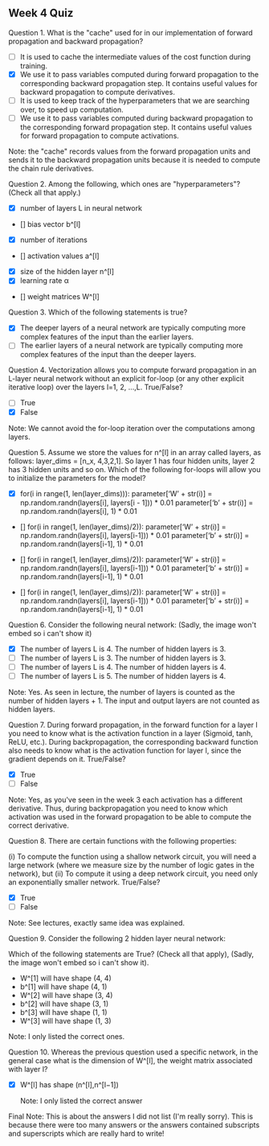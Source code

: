 ## Week 4 Quiz

Question 1. What is the "cache" used for in our implementation of forward propagation and backward propagation?

   - [ ] It is used to cache the intermediate values of the cost function during training.
   - [x] We use it to pass variables computed during forward propagation to the corresponding backward propagation step. It contains useful values for backward propagation to compute derivatives.
   - [ ] It is used to keep track of the hyperparameters that we are searching over, to speed up computation.
   - [ ] We use it to pass variables computed during backward propagation to the corresponding forward propagation step. It contains useful values for forward propagation to compute activations.

   Note: the "cache" records values from the forward propagation units and sends it to the backward propagation units because it is needed to compute the chain rule derivatives.

Question 2. Among the following, which ones are "hyperparameters"? (Check all that apply.) 

   - [x] number of layers L in neural network
   - [] bias vector b^[l]
   - [x] number of iterations
   - [] activation values a^[l]
   - [x] size of the hidden layer n^[l]
   - [x] learning rate α
   - [] weight matrices W^[l]
    
Question 3. Which of the following statements is true?

   - [x] The deeper layers of a neural network are typically computing more complex features of the input than the earlier layers. 
   - [ ] The earlier layers of a neural network are typically computing more complex features of the input than the deeper layers.

Question 4. Vectorization allows you to compute forward propagation in an L-layer neural network without an explicit for-loop (or any other explicit iterative loop) over the layers l=1, 2, …,L. True/False?

   - [ ] True
   - [x] False
   
   Note: We cannot avoid the for-loop iteration over the computations among layers.
    
Question 5. Assume we store the values for n^[l] in an array called layers, as follows: layer_dims = [n_x, 4,3,2,1]. So layer 1 has four hidden units, layer 2 has 3 hidden units and so on. Which of the following for-loops will allow you to initialize the parameters for the model?

   - [x] for(i in range(1, len(layer_dims))):
        parameter[‘W’ + str(i)] = np.random.randn(layers[i], layers[i - 1])) * 0.01
        parameter[‘b’ + str(i)] = np.random.randn(layers[i], 1) * 0.01
        
   - [] for(i in range(1, len(layer_dims)/2)):
           parameter[‘W’ + str(i)] = np.random.randn(layers[i], layers[i-1])) * 0.01
           parameter[‘b’ + str(i)] = np.random.randn(layers[i-1], 1) * 0.01
           
   - [] for(i in range(1, len(layer_dims)/2)):
           parameter[‘W’ + str(i)] = np.random.randn(layers[i], layers[i-1])) * 0.01
           parameter[‘b’ + str(i)] = np.random.randn(layers[i-1], 1) * 0.01
   - [] for(i in range(1, len(layer_dims)/2)):
           parameter[‘W’ + str(i)] = np.random.randn(layers[i], layers[i-1])) * 0.01
           parameter[‘b’ + str(i)] = np.random.randn(layers[i-1], 1) * 0.01

Question 6. Consider the following neural network: (Sadly, the image won't embed so i can't show it)

  - [x] The number of layers L is 4. The number of hidden layers is 3.
  - [ ] The number of layers L is 3. The number of hidden layers is 3.
  - [ ] The number of layers L is 4. The number of hidden layers is 4.
  - [ ] The number of layers L is 5. The number of hidden layers is 4.

Note: Yes. As seen in lecture, the number of layers is counted as the number of hidden layers + 1. The input and output layers are not counted as hidden layers.

Question 7. During forward propagation, in the forward function for a layer l you need to know what is the activation function in a layer (Sigmoid, tanh, ReLU, etc.). During backpropagation, the corresponding backward function also needs to know what is the activation function for layer l, since the gradient depends on it. True/False?

   - [x] True
   - [ ] False
    
   Note: Yes, as you've seen in the week 3 each activation has a different derivative. Thus, during backpropagation you need to know which activation was used in the forward propagation to be able to compute the correct derivative.
    
Question 8. There are certain functions with the following properties:

   (i) To compute the function using a shallow network circuit, you will need a large network (where we measure size by the number of logic gates in the network), but (ii) To compute it using a deep network circuit, you need only an exponentially smaller network. True/False?
    
   - [x] True
   - [ ] False
    
   Note: See lectures, exactly same idea was explained.
    
Question 9. Consider the following 2 hidden layer neural network:

   Which of the following statements are True? (Check all that apply), (Sadly, the image won't embed so i can't show it).

   - W^[1] will have shape (4, 4)
   - b^[1] will have shape (4, 1)
   - W^[2] will have shape (3, 4)
   - b^[2] will have shape (3, 1)
   - b^[3] will have shape (1, 1)
   - W^[3] will have shape (1, 3)
    
   Note: I only listed the correct ones.
    
Question 10. Whereas the previous question used a specific network, in the general case what is the dimension of W^[l], the weight matrix associated with layer l?

  - [x] W^[l] has shape (n^[l],n^[l−1])
    
    Note: I only listed the correct answer

Final Note: This is about the answers I did not list (I'm really sorry). This is because there were too many answers or the answers contained subscripts and superscripts which are really hard to write!
